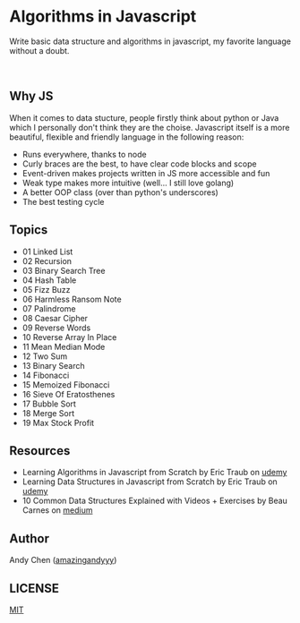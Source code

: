 # Algorithms in Javascript
Write basic data structure and algorithms in javascript, my favorite language without a doubt.

<br/>

## Why JS
When it comes to data stucture, people firstly think about python or Java which I personally don't think they are the choise. Javascript itself is a more beautiful, flexible and friendly language in the following reason:
- Runs everywhere, thanks to node
- Curly braces are the best, to have clear code blocks and scope
- Event-driven makes projects written in JS more accessible and fun
- Weak type makes more intuitive (well... I still love golang)
- A better OOP class (over than python's underscores)
- The best testing cycle

## Topics
- 01 Linked List
- 02 Recursion
- 03 Binary Search Tree
- 04 Hash Table
- 05 Fizz Buzz
- 06 Harmless Ransom Note
- 07 Palindrome
- 08 Caesar Cipher
- 09 Reverse Words
- 10 Reverse Array In Place
- 11 Mean Median Mode
- 12 Two Sum
- 13 Binary Search
- 14 Fibonacci
- 15 Memoized Fibonacci
- 16 Sieve Of Eratosthenes
- 17 Bubble Sort
- 18 Merge Sort
- 19 Max Stock Profit

## Resources
- Learning Algorithms in Javascript from Scratch by Eric Traub on [udemy](https://www.udemy.com/learning-algorithms-in-javascript-from-scratch)
- Learning Data Structures in Javascript from Scratch by Eric Traub on [udemy](https://www.udemy.com/learning-data-structures-in-javascript-from-scratch/)
- 10 Common Data Structures Explained with Videos + Exercises by Beau Carnes on [medium](https://medium.freecodecamp.org/10-common-data-structures-explained-with-videos-exercises-aaff6c06fb2b)

## Author
Andy Chen ([amazingandyyy](github.com/amazingandyyy))

## LICENSE
[MIT](https://github.com/amazingandyyy/algorithms-in-js/blob/master/LICENSE)